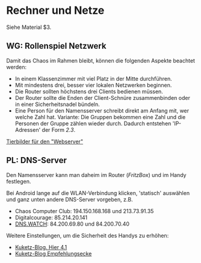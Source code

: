 # Rechner und Netze

Siehe Material $3.

## WG: Rollenspiel Netzwerk

Damit das Chaos im Rahmen bleibt, können die folgenden Aspekte beachtet werden:

* In einem Klassenzimmer mit viel Platz in der Mitte durchführen.
* Mit mindestens drei, besser vier lokalen Netzwerken beginnen.
* Die Router sollten höchstens drei Clients bedienen müssen.
* Der Router sollte die Enden der Client-Schnüre zusammenbinden oder in einer Sicherheitsnadel bündeln.
* Eine Person für den Namensserver schreibt direkt am Anfang mit, wer welche Zahl hat. Variante: Die Gruppen bekommen eine Zahl und die Personen der Gruppe zählen wieder durch. Dadurch entstehen 'IP-Adressen' der Form *2.3*.

[Tierbilder für den "Webserver"](https://agendaweb.org/vocabulary/animals-worksheets-resources.html)

## PL: DNS-Server

Den Namensserver kann man daheim im Router (*FritzBox*) und im Handy festlegen.

Bei Android lange auf die WLAN-Verbindung klicken, 'statisch' auswählen und ganz unten andere DNS-Server vorgeben, z.B.

* Chaos Computer Club: 194.150.168.168 und 213.73.91.35
* Digitalcourage: 85.214.20.141
* [DNS.WATCH](https://dns.watch/how-to): 84.200.69.80 und 84.200.70.40

Weitere Einstellungen, um die Sicherheit des Handys zu erhöhen:
* [Kuketz-Blog. Hier 4.1](https://www.kuketz-blog.de/konfigurationsempfehlungen-android-unter-kontrolle-teil5/#more-471232)
* [Kuketz-Blog Empfehlungsecke](https://www.kuketz-blog.de/empfehlungsecke/#dns)
